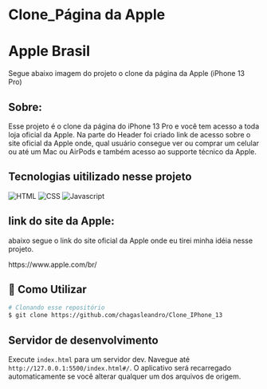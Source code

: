 # Clone_Página da Apple

<h1>Apple Brasil</h1>
<p>Segue abaixo imagem do projeto o clone da página da Apple (iPhone 13 Pro) </p>

## Sobre:
<p>Esse projeto é o clone da página do iPhone 13 Pro e você tem acesso a toda loja oficial da Apple.
Na parte do Header foi criado link de acesso sobre o site oficial da Apple onde, qual usuário consegue ver ou comprar um celular ou até um Mac ou AirPods e também acesso ao supporte técnico da Apple.
</p>

## Tecnologias uitilizado nesse projeto
<img  alt="HTML"
     src="https://img.shields.io/badge/HTML-%231572B6?style=for-the-badge&logo=html&logoColor=white"/>
<img alt="CSS"
      src="https://img.shields.io/badge/CSS-%231572B6.svg?style=for-the-badge&logo=css&logoColor=white"/>
<img  alt="Javascript"
     src="https://img.shields.io/badge/JAVASCRIPT-E34F26?style=for-the-badge&logo=Javascript&logoColor=white"/>

## link do site da Apple:
<p>abaixo segue o link do site oficial da Apple onde eu tirei minha idéia nesse projeto.</p>
https://www.apple.com/br/



## :wrench: Como Utilizar
```bash
# Clonando esse repositório
$ git clone https://github.com/chagasleandro/Clone_IPhone_13
```

## Servidor de desenvolvimento

Execute `index.html` para um servidor dev. Navegue até `http://127.0.0.1:5500/index.html#/`. O aplicativo será recarregado automaticamente se você alterar qualquer um dos arquivos de origem.

